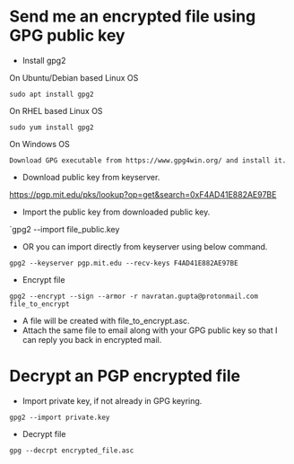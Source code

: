 # Send me an encrypted file using GPG public key

- Install gpg2

On Ubuntu/Debian based Linux OS

`sudo apt install gpg2`

On RHEL based Linux OS

`sudo yum install gpg2`

On Windows OS

`Download GPG executable from https://www.gpg4win.org/ and install it.`

- Download public key from keyserver.

https://pgp.mit.edu/pks/lookup?op=get&search=0xF4AD41E882AE97BE


- Import the public key from downloaded public key.

`gpg2 --import file_public.key

- OR you can import directly from keyserver using below command.

`gpg2 --keyserver pgp.mit.edu --recv-keys F4AD41E882AE97BE`

- Encrypt file

`gpg2 --encrypt --sign --armor -r navratan.gupta@protonmail.com file_to_encrypt`

- A file will be created with file_to_encrypt.asc.
- Attach the same file to email along with your GPG public key so that I can reply you back in encrypted mail.


# Decrypt an PGP encrypted file

- Import private key, if not already in GPG keyring.

`gpg2 --import private.key`

- Decrypt file

`gpg --decrpt encrypted_file.asc`
